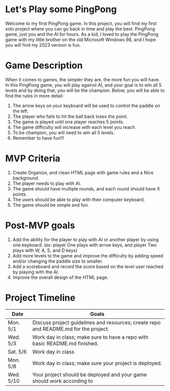 # Let's Play some PingPong

Welcome to my first PingPong game.
In this project, you will find my first solo project where you can go back in time and play the best. 
PingPong game, just you and the AI for hours.
As a kid, I loved to play the PingPong game with my little brother on the old Microsoft Windows 98, and I hope you will find
my 2023 version is fun.

# Game Description

When it comes to games, the simpler they are, the more fun you will have.
In this PingPong game, you will play against AI, and your goal is to win all 5 levels and by doing that, you will be the champion.
Below, you will be able to find the rules in more detail:

1. The arrow keys on your keyboard will be used to control the paddle on the left.
2. The player who fails to hit the ball back loses the point.
3. The game is played until one player reaches 5 points.
4. The game difficulty will increase with each level you reach.
5. To be champion, you will need to win all 5 levels.
6. Remember to have fun!!!

# MVP Criteria

1. Create Organize, and clean HTML page with game rules and a Nice background.
2. The player needs to play with AI.
3. The game should have multiple rounds, and each round should have X points.
4. The users should be able to play with their computer keyboard.
5. The game should be simple and fun.

# Post-MVP goals

1. Add the ability for the player to play with AI or another player by using one keyboard. 
(ex: player One plays with arrow keys, and player Two plays with W, A, S, and D keys)
2. Add more levels to the game and improve the difficulty by adding speed and/or changing the paddle size to smaller.
3. Add a scoreboard and record the score based on the level user reached by playing with the AI.
4. Improve the overall design of the HTML page.

# Project Timeline

| Date | Goals |
| ---- | ----- |
| Mon. 5/1 | Discuss project guidelines and resources; create repo and README.md for the project. |
| Wed. 5/3 | Work day in class; make sure to have a repo with basic README.md finished. |     
| Sat. 5/6 | Work day in class     |
| Mon. 5/8 | Work day in class; make sure your project is deployed.      |
| Wed. 5/10 | Your project should be deployed and your game should work according to

